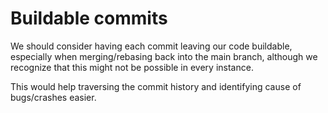 # Buildable commits

We should consider having each commit leaving our code buildable, especially when merging/rebasing back into the main branch, although we recognize that this might not be possible in every instance.

This would help traversing the commit history and identifying cause of bugs/crashes easier.

